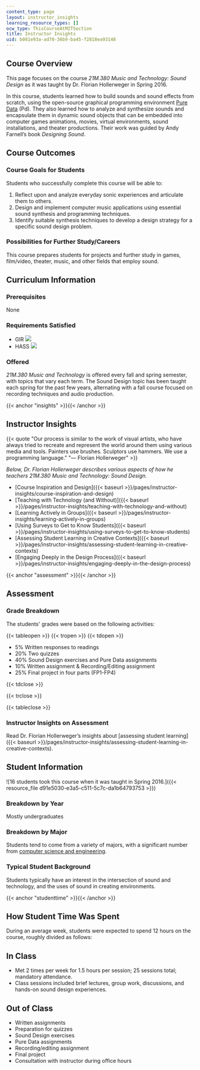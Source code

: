 ```yaml
---
content_type: page
layout: instructor_insights
learning_resource_types: []
ocw_type: ThisCourseAtMITSection
title: Instructor Insights
uid: b081e93a-ad70-36b9-ba45-f2818ea93148
---
```


Course Overview
---------------

This page focuses on the course _21M.380 Music and Technology: Sound Design_ as it was taught by Dr. Florian Hollerweger in Spring 2016.

In this course, students learned how to build sounds and sound effects from scratch, using the open-source graphical programming environment [Pure Data](https://puredata.info/) (Pd). They also learned how to analyze and synthesize sounds and encapsulate them in dynamic sound objects that can be embedded into computer games animations, movies, virtual environments, sound installations, and theater productions. Their work was guided by Andy Farnell’s book _Designing Sound_.

Course Outcomes
---------------

### Course Goals for Students

Students who successfully complete this course will be able to:

1.  Reflect upon and analyze everyday sonic experiences and articulate them to others.
2.  Design and implement computer music applications using essential sound synthesis and programming techniques.
3.  Identify suitable synthesis techniques to develop a design strategy for a specific sound design problem.

### Possibilities for Further Study/Careers

This course prepares students for projects and further study in games, film/video, theater, music, and other fields that employ sound.

Curriculum Information
----------------------

### Prerequisites

None

### Requirements Satisfied

*   GIR ![](/images/educator/icon-question-gir.png)
*   HASS ![](/images/educator/icon-question-hass.png)

### Offered

_21M.380 Music and Technology_ is offered every fall and spring semester, with topics that vary each term. The Sound Design topic has been taught each spring for the past few years, alternating with a fall course focused on recording techniques and audio production.

{{< anchor "insights" >}}{{< /anchor >}}

Instructor Insights
-------------------

{{< quote "Our process is similar to the work of visual artists, who have always tried to recreate and represent the world around them using various media and tools. Painters use brushes. Sculptors use hammers. We use a programming language." "— Florian Hollerweger" >}}

_Below, Dr. Florian Hollerweger describes various aspects of how he teachers 21M.380 Music and Technology: Sound Design._

*   [Course Inspiration and Design]({{< baseurl >}}/pages/instructor-insights/course-inspiration-and-design)
*   [Teaching with Technology (and Without)]({{< baseurl >}}/pages/instructor-insights/teaching-with-technology-and-without)
*   [Learning Actively in Groups]({{< baseurl >}}/pages/instructor-insights/learning-actively-in-groups)
*   [Using Surveys to Get to Know Students]({{< baseurl >}}/pages/instructor-insights/using-surveys-to-get-to-know-students)
*   [Assessing Student Learning in Creative Contexts]({{< baseurl >}}/pages/instructor-insights/assessing-student-learning-in-creative-contexts)
*   [Engaging Deeply in the Design Process]({{< baseurl >}}/pages/instructor-insights/engaging-deeply-in-the-design-process)

{{< anchor "assessment" >}}{{< /anchor >}}

Assessment
----------

### Grade Breakdown

The students' grades were based on the following activities:

{{< tableopen >}}
{{< tropen >}}
{{< tdopen >}}
- 5% Written responses to readings
- 20% Two quizzes
- 40% Sound Design exercises and Pure Data assignments
- 10% Written assignment & Recording/Editing assignment
- 25% Final project in four parts (FP1-FP4)

{{< tdclose >}}

{{< trclose >}}

{{< tableclose >}}

### Instructor Insights on Assessment

Read Dr. Florian Hollerweger’s insights about [assessing student learning]({{< baseurl >}}/pages/instructor-insights/assessing-student-learning-in-creative-contexts).

Student Information
-------------------

![16 students took this course when it was taught in Spring 2016.]({{< resource_file d91e5030-e3a5-c511-5c7c-da1b64793753 >}})

### Breakdown by Year

Mostly undergraduates

### Breakdown by Major

Students tend to come from a variety of majors, with a significant number from [computer science and engineering](https://www.eecs.mit.edu/).

### Typical Student Background

Students typically have an interest in the intersection of sound and technology, and the uses of sound in creating environments.

{{< anchor "studenttime" >}}{{< /anchor >}}

How Student Time Was Spent
--------------------------

During an average week, students were expected to spend 12 hours on the course, roughly divided as follows:

In Class
--------

*   Met 2 times per week for 1.5 hours per session; 25 sessions total; mandatory attendance.
*   Class sessions included brief lectures, group work, discussions, and hands-on sound design experiences.

Out of Class
------------

*   Written assignments
*   Preparation for quizzes
*   Sound Design exercises
*   Pure Data assignments
*   Recording/editing assignment
*   Final project
*   Consultation with instructor during office hours